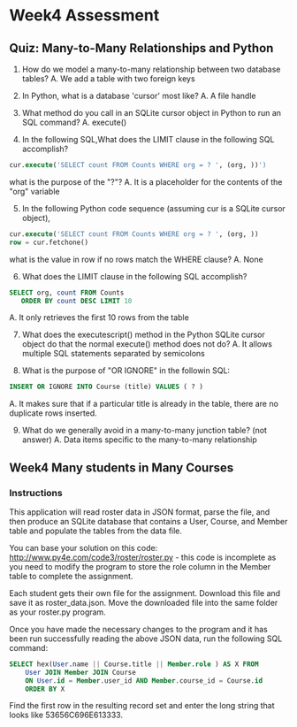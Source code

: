 # Week4 Assessment

## Quiz: Many-to-Many Relationships and Python
1. How do we model a many-to-many relationship between two database tables?
    A. We add a table with two foreign keys
    
2. In Python, what is a database 'cursor' most like?
    A. A file handle

3. What method do you call in an SQLite cursor object in Python to run an SQL command?
    A. execute()
    
4. In the following SQL,What does the LIMIT clause in the following SQL accomplish?
~~~sql
cur.execute('SELECT count FROM Counts WHERE org = ? ', (org, ))')
~~~
what is the purpose of the "?"?
    A. It is a placeholder for the contents of the "org" variable
    
5. In the following Python code sequence (assuming cur is a SQLite cursor object),
~~~sql
cur.execute('SELECT count FROM Counts WHERE org = ? ', (org, ))
row = cur.fetchone()
~~~
what is the value in row if no rows match the WHERE clause?
    A. None
    
6. What does the LIMIT clause in the following SQL accomplish?
~~~sql
SELECT org, count FROM Counts 
   ORDER BY count DESC LIMIT 10
~~~
A. It only retrieves the first 10 rows from the table

7. What does the executescript() method in the Python SQLite cursor object do that the normal execute() method does not do?
    A. It allows multiple SQL statements separated by semicolons
    
8. What is the purpose of "OR IGNORE" in the followin SQL:
~~~sql
INSERT OR IGNORE INTO Course (title) VALUES ( ? )
~~~ 
A. It makes sure that if a particular title is already in the table, there are no duplicate rows inserted. 

9. What do we generally avoid in a many-to-many junction table? (not answer)
    A. Data items specific to the many-to-many relationship

## Week4 Many students in Many Courses
### Instructions
This application will read roster data in JSON format, parse the file, and then produce an SQLite database that contains a User, Course, and Member table and populate the tables from the data file.

You can base your solution on this code: http://www.py4e.com/code3/roster/roster.py - this code is incomplete as you need to modify the program to store the role column in the Member table to complete the assignment.

Each student gets their own file for the assignment. Download this file and save it as roster_data.json. Move the downloaded file into the same folder as your roster.py program.

Once you have made the necessary changes to the program and it has been run successfully reading the above JSON data, run the following SQL command:
~~~sql
SELECT hex(User.name || Course.title || Member.role ) AS X FROM 
    User JOIN Member JOIN Course 
    ON User.id = Member.user_id AND Member.course_id = Course.id
    ORDER BY X
~~~
Find the first row in the resulting record set and enter the long string that looks like 53656C696E613333.
